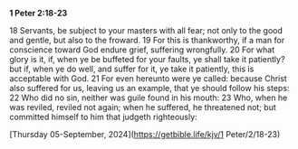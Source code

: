 **1 Peter 2:18-23**

18 Servants, be subject to your masters with all fear; not only to the good and gentle, but also to the froward. 19 For this is thankworthy, if a man for conscience toward God endure grief, suffering wrongfully. 20 For what glory is it, if, when ye be buffeted for your faults, ye shall take it patiently? but if, when ye do well, and suffer for it, ye take it patiently, this is acceptable with God. 21 For even hereunto were ye called: because Christ also suffered for us, leaving us an example, that ye should follow his steps: 22 Who did no sin, neither was guile found in his mouth: 23 Who, when he was reviled, reviled not again; when he suffered, he threatened not; but committed himself to him that judgeth righteously:

[Thursday 05-September, 2024](https://getbible.life/kjv/1 Peter/2/18-23)
